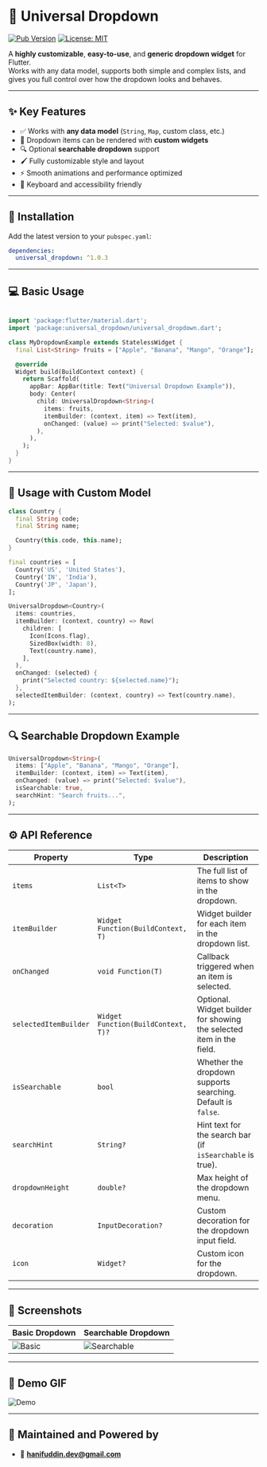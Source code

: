 
# 🔽 Universal Dropdown

[![Pub Version](https://img.shields.io/pub/v/universal_dropdown)](https://pub.dev/packages/universal_dropdown)
[![License: MIT](https://img.shields.io/badge/license-MIT-purple.svg)](https://opensource.org/licenses/MIT)

A **highly customizable**, **easy-to-use**, and **generic dropdown widget** for Flutter.  
Works with any data model, supports both simple and complex lists, and gives you full control over how the dropdown looks and behaves.

---

## ✨ Key Features

- ✅ Works with **any data model** (`String`, `Map`, custom class, etc.)
- 🎯 Dropdown items can be rendered with **custom widgets**
- 🔍 Optional **searchable dropdown** support
- 🖌️ Fully customizable style and layout
- ⚡ Smooth animations and performance optimized
- 📱 Keyboard and accessibility friendly

---

## 🔧 Installation

Add the latest version to your `pubspec.yaml`:

```yaml
dependencies:
  universal_dropdown: ^1.0.3
````

---


## 💻 Basic Usage

```dart

import 'package:flutter/material.dart';
import 'package:universal_dropdown/universal_dropdown.dart';

class MyDropdownExample extends StatelessWidget {
  final List<String> fruits = ["Apple", "Banana", "Mango", "Orange"];

  @override
  Widget build(BuildContext context) {
    return Scaffold(
      appBar: AppBar(title: Text("Universal Dropdown Example")),
      body: Center(
        child: UniversalDropdown<String>(
          items: fruits,
          itemBuilder: (context, item) => Text(item),
          onChanged: (value) => print("Selected: $value"),
        ),
      ),
    );
  }
}
```

---

## 🧩 Usage with Custom Model

```dart
class Country {
  final String code;
  final String name;

  Country(this.code, this.name);
}

final countries = [
  Country('US', 'United States'),
  Country('IN', 'India'),
  Country('JP', 'Japan'),
];

UniversalDropdown<Country>(
  items: countries,
  itemBuilder: (context, country) => Row(
    children: [
      Icon(Icons.flag),
      SizedBox(width: 8),
      Text(country.name),
    ],
  ),
  onChanged: (selected) {
    print("Selected country: ${selected.name}");
  },
  selectedItemBuilder: (context, country) => Text(country.name),
);
```

---

## 🔍 Searchable Dropdown Example

```dart
UniversalDropdown<String>(
  items: ["Apple", "Banana", "Mango", "Orange"],
  itemBuilder: (context, item) => Text(item),
  onChanged: (value) => print("Selected: $value"),
  isSearchable: true,
  searchHint: "Search fruits...",
);
```

---

## ⚙️ API Reference

| Property              | Type                                | Description                                                          |
| --------------------- | ----------------------------------- | -------------------------------------------------------------------- |
| `items`               | `List<T>`                           | The full list of items to show in the dropdown.                      |
| `itemBuilder`         | `Widget Function(BuildContext, T)`  | Widget builder for each item in the dropdown list.                   |
| `onChanged`           | `void Function(T)`                  | Callback triggered when an item is selected.                         |
| `selectedItemBuilder` | `Widget Function(BuildContext, T)?` | Optional. Widget builder for showing the selected item in the field. |
| `isSearchable`        | `bool`                              | Whether the dropdown supports searching. Default is `false`.         |
| `searchHint`          | `String?`                           | Hint text for the search bar (if `isSearchable` is true).            |
| `dropdownHeight`      | `double?`                           | Max height of the dropdown menu.                                     |
| `decoration`          | `InputDecoration?`                  | Custom decoration for the dropdown input field.                      |
| `icon`                | `Widget?`                           | Custom icon for the dropdown.                                        |

---

## 📸 Screenshots

| Basic Dropdown                  | Searchable Dropdown                       |
| ------------------------------- | ----------------------------------------- |
| ![Basic](screenshots/basic.png) | ![Searchable](screenshots/searchable.png) |

---

## 🎥 Demo GIF

![Demo](screenshots/demo.gif)

---

## 🙌 Maintained and Powered by

* 📧 **[hanifuddin.dev@gmail.com](mailto:hanifuddin.dev@gmail.com)**

```


